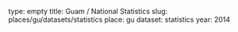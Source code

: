 type: empty
title: Guam / National Statistics
slug: places/gu/datasets/statistics
place: gu
dataset: statistics
year: 2014
